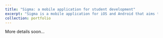 ```yaml
---
title: "Sigma: a mobile application for student development"
excerpt: "Sigma is a mobile application for iOS and Android that aims to enhance the student experience in educational institutions. It notifies students about upcoming deadlines and exams, shows available surveys, and also guides the user through the institution's building via an indoor positioning system (no GPS or internet connection required) engineered entirely from scratch by our team.<br/><br/><img src='/images/collage-sigma.png'>"
collection: portfolio
---
```


More details soon...